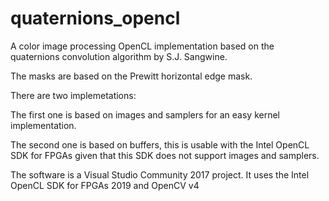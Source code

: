 # quaternions_opencl
A color image processing OpenCL implementation based on the quaternions convolution algorithm by S.J. Sangwine.

The masks are based on the Prewitt horizontal edge mask.


There are two implemetations:

The first one is based on images and samplers for an easy kernel implementation.

The second one is based on buffers, this is usable with the Intel OpenCL SDK for FPGAs given that this SDK does not support images and samplers.

The software is a Visual Studio Community 2017 project. It uses the Intel OpenCL SDK for FPGAs 2019 and OpenCV v4
